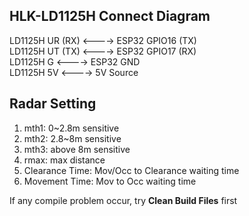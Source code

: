 ## HLK-LD1125H Connect Diagram
   
LD1125H UR (RX) <----> ESP32 GPIO16 (TX)   
LD1125H UT (TX) <----> ESP32 GPIO17 (RX)   
LD1125H G <----> ESP32 GND   
LD1125H 5V <----> 5V Source   

## Radar Setting
1. mth1: 0~2.8m sensitive
2. mth2: 2.8~8m sensitive
3. mth3: above 8m sensitive
4. rmax: max distance
5. Clearance Time: Mov/Occ to Clearance waiting time 
6. Movement Time: Mov to Occ waiting time

If any compile problem occur, try **Clean Build Files** first
